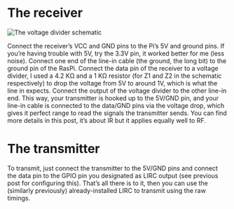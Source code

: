 # The receiver

![The voltage divider schematic](/bluetooth/RF/divider.png)

Connect the receiver’s VCC and GND pins to the Pi’s 5V and ground pins. If you’re having trouble with 5V, try the 3.3V pin, it worked better for me (less noise).
Connect one end of the line-in cable (the ground, the long bit) to the ground pin of the RasPi.
Connect the data pin of the receiver to a voltage divider, I used a 4.2 KΩ and a 1 KΩ resistor (for Z1 and Z2 in the schematic respectively) to drop the voltage from 5V to around 1V, which is what the line in expects.
Connect the output of the voltage divider to the other line-in end.
This way, your transmitter is hooked up to the 5V/GND pin, and your line-in cable is connected to the data/GND pins via the voltage drop, which gives it perfect range to read the signals the transmitter sends. You can find more details in this post, it’s about IR but it applies equally well to RF.

# The transmitter

To transmit, just connect the transmitter to the 5V/GND pins and connect the data pin to the GPIO pin you designated as LIRC output (see previous post for configuring this). That’s all there is to it, then you can use the (similarly previously) already-installed LIRC to transmit using the raw timings.
